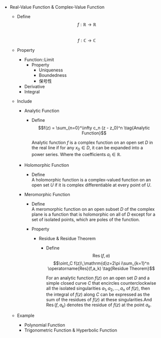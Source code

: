 * Real-Value Function & Complex-Value Function
  - Define
    $$f: \mathbb R \to \mathbb R  \tag{Real-Value Function}$$  
    $$f: \mathbb C \to \mathbb C  \tag{Complex-Value Function}$$  

  - Property
    * Function::Limit
      - Property
        - Uniqueness
        - Boundedness
        - 保号性
    * Derivative
    * Integral 

  - Include
    * Analytic Function
      - Define  
        $$f(z) = \sum_{n=0}^\infty c_n (z - z_0)^n  \tag{Analytic Function}$$

        Analytic function $f$ is a complex function on an open set $D$ in the real line if for any $x_0 \in D$, it can be expanded into a power series. Where the coefficients $a_i \in \mathbb R$.

    * Holomorphic Function
      - Define  
        A holomorphic function is a complex-valued function on an open set $U$ if it is complex differentiable at every point of $U$.

    * Meromorphic Function
      - Define  
        A meromorphic function on an open subset $D$ of the complex plane is a function that is holomorphic on all of $D$ except for a set of isolated points, which are poles of the function.

      - Property 
        * Residue & Residue Theorem
          - Define
            $$\operatorname{Res}(f,a)  \tag{Residue}$$
            $$\oint_C f(z)\,\mathrm{d}z=2\pi i\sum_{k=1}^n \operatorname{Res}(f,a_k)  \tag{Residue Theorem}$$

              For an analytic function $f(z)$ on an open set $D$ and a simple closed curve $C$ that encircles counterclockwise all the isolated singularities $a_1,a_2,\ldots,a_n$ of $f(z)$, then the integral of $f(z)$ along $C$ can be expressed as the sum of the residues of $f(z)$ at these singularities.And $\operatorname{Res}(f,a_k)$ denotes the residue of $f(z)$ at the point $a_k$.

  - Example 
    * Polynomial Function 
    * Trigonometric Function & Hyperbolic Function